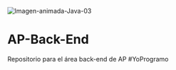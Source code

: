 ![Imagen-animada-Java-03](https://user-images.githubusercontent.com/92758405/201551137-ced79841-0072-4731-ba4a-63c973167f3f.gif)
# AP-Back-End
Repositorio para el área back-end de AP #YoProgramo
